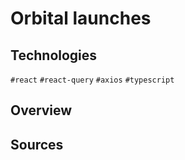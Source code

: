 # Orbital launches

## Technologies
`#react` `#react-query` `#axios` `#typescript`

## Overview

## Sources